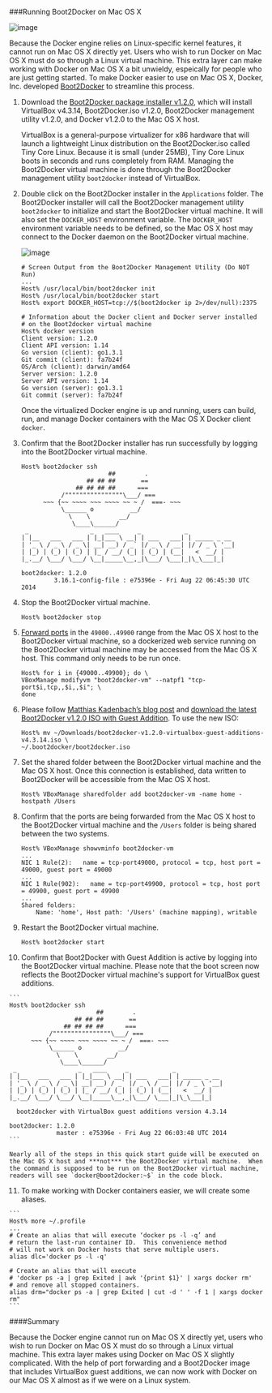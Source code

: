 ###Running Boot2Docker on Mac OS X

![image](https://s3.amazonaws.com/learningdocker/wordpress/running-boot2docker-mac-os-x/mac-os-x-laptop.jpg)

Because the Docker engine relies on Linux-specific kernel features, it cannot run on Mac OS X directly yet.  Users who wish to run Docker on Mac OS X must do so through a Linux virtual machine.  This extra layer can make working with Docker on Mac OS X a bit unwieldy, espeically for people who are just getting started.  To make Docker easier to use on Mac OS X, Docker, Inc. developed [Boot2Docker](http://docs.docker.com/installation/mac/) to streamline this process.

1.  Download the [Boot2Docker package installer v1.2.0](https://github.com/boot2docker/osx-installer/releases/download/v1.2.0/Boot2Docker-1.2.0.pkg), which will install VirtualBox v4.3.14, Boot2Docker.iso v1.2.0, Boot2Docker management utility v1.2.0, and Docker v1.2.0 to the Mac OS X host.  

	VirtualBox is a general-purpose virtualizer for x86 hardware that will launch a lightweight Linux distribution on the Boot2Docker.iso called Tiny Core Linux.  Because it is small (under 25MB), Tiny Core Linux boots in seconds and runs completely from RAM.  Managing the Boot2Docker virtual machine is done through the Boot2Docker management utility `boot2docker` instead of VirtualBox.  

2.  Double click on the Boot2Docker installer in the `Applications` folder.  The Boot2Docker installer will call the Boot2Docker management utility `boot2docker` to initialize and start the Boot2Docker virtual machine.  It will also set the `DOCKER_HOST` environment variable.  The `DOCKER_HOST` environment variable needs to be defined, so the Mac OS X host may connect to the Docker daemon on the Boot2Docker virtual machine.

	![image](https://s3.amazonaws.com/learningdocker/wordpress/running-boot2docker-mac-os-x/boot2docker-applications-folder.jpg)
	
	```
	# Screen Output from the Boot2Docker Management Utility (Do NOT Run)
	...
	Host% /usr/local/bin/boot2docker init
	Host% /usr/local/bin/boot2docker start
	Host% export DOCKER_HOST=tcp://$(boot2docker ip 2>/dev/null):2375
	
	# Information about the Docker client and Docker server installed 
	# on the Boot2docker virtual machine
	Host% docker version
	Client version: 1.2.0
	Client API version: 1.14
	Go version (client): go1.3.1
	Git commit (client): fa7b24f
	OS/Arch (client): darwin/amd64
	Server version: 1.2.0
	Server API version: 1.14
	Go version (server): go1.3.1
	Git commit (server): fa7b24f
	```
	
	Once the virtualized Docker engine is up and running, users can build, run, and manage Docker containers with the Mac OS X Docker client `docker`.
3.  Confirm that the Boot2Docker installer has run successfully by logging into the Boot2Docker virtual machine.
	```
	Host% boot2docker ssh	                        ##        .
	                  ## ## ##       ==
	               ## ## ## ##      ===
	           /""""""""""""""""\___/ ===
	      ~~~ {~~ ~~~~ ~~~ ~~~~ ~~ ~ /  ===- ~~~
	           \______ o          __/
	             \    \        __/
	              \____\______/
	 _                 _   ____     _            _
	| |__   ___   ___ | |_|___ \ __| | ___   ___| | _____ _ __
	| '_ \ / _ \ / _ \| __| __) / _` |/ _ \ / __| |/ / _ \ '__|
	| |_) | (_) | (_) | |_ / __/ (_| | (_) | (__|   <  __/ |
	|_.__/ \___/ \___/ \__|_____\__,_|\___/ \___|_|\_\___|_|
		
	boot2docker: 1.2.0
             3.16.1-config-file : e75396e - Fri Aug 22 06:45:30 UTC 2014
	```4.  Stop the Boot2Docker virtual machine.
	```
	Host% boot2docker stop	```5.  [Forward ports](http://cjlarose.com/2014/03/08/run-docker-with-vagrant.html) in the `49000..49900` range from the Mac OS X host to the Boot2Docker virtual machine, so a dockerized web service running on the Boot2Docker virtual machine may be accessed from the Mac OS X host.  This command only needs to be run once.	```
	Host% for i in {49000..49900}; do \
	VBoxManage modifyvm "boot2docker-vm" --natpf1 "tcp-port$i,tcp,,$i,,$i"; \
	done	```6.  Please follow [Matthias Kadenbach’s blog post](https://medium.com/boot2docker-lightweight-linux-for-docker/boot2docker-together-with-virtualbox-guest-additions-da1e3ab2465c) and [download the latest Boot2Docker v1.2.0 ISO with Guest Addition](http://static.dockerfiles.io/boot2docker-v1.2.0-virtualbox-guest-additions-v4.3.14.iso).  To use the new ISO:

	```
	Host% mv ~/Downloads/boot2docker-v1.2.0-virtualbox-guest-additions-v4.3.14.iso \
	~/.boot2docker/boot2docker.iso
	```7.  Set the shared folder between the Boot2Docker virtual machine and the Mac OS X host.  Once this connection is established, data written to Boot2Docker will be accessible from the Mac OS X host.	```
	Host% VBoxManage sharedfolder add boot2docker-vm -name home -hostpath /Users	```8.  Confirm that the ports are being forwarded from the Mac OS X host to the Boot2Docker virtual machine and the `/Users` folder is being shared between the two systems.
	```
	Host% VBoxManage showvminfo boot2docker-vm
	...
	NIC 1 Rule(2):   name = tcp-port49000, protocol = tcp, host port = 49000, guest port = 49000
	...
	NIC 1 Rule(902):   name = tcp-port49900, protocol = tcp, host port = 49900, guest port = 49900
	...
	Shared folders:  	
		Name: 'home', Host path: '/Users' (machine mapping), writable	```	9.  Restart the Boot2Docker virtual machine.	```
	Host% boot2docker start	```
10.  Confirm that Boot2Docker with Guest Addition is active by logging into the Boot2Docker virtual machine.  Please note that the boot screen now reflects the Boot2Docker virtual machine's support for VirtualBox guest additions.

	```
	Host% boot2docker ssh	                        ##        .
	                  ## ## ##       ==
	               ## ## ## ##      ===
	           /""""""""""""""""\___/ ===
	      ~~~ {~~ ~~~~ ~~~ ~~~~ ~~ ~ /  ===- ~~~
	           \______ o          __/
	             \    \        __/
	              \____\______/
	 _                 _   ____     _            _
	| |__   ___   ___ | |_|___ \ __| | ___   ___| | _____ _ __
	| '_ \ / _ \ / _ \| __| __) / _` |/ _ \ / __| |/ / _ \ '__|
	| |_) | (_) | (_) | |_ / __/ (_| | (_) | (__|   <  __/ |
	|_.__/ \___/ \___/ \__|_____\__,_|\___/ \___|_|\_\___|_|
	
	  boot2docker with VirtualBox guest additions version 4.3.14
	
	boot2docker: 1.2.0
	             master : e75396e - Fri Aug 22 06:03:48 UTC 2014
	```

	Nearly all of the steps in this quick start guide will be executed on the Mac OS X host and ***not*** the Boot2Docker virtual machine.  When the command is supposed to be run on the Boot2Docker virtual machine, readers will see `docker@boot2docker:~$` in the code block.
	
11.	 To make working with Docker containers easier, we will create some aliases.

	```
	Host% more ~/.profile
	...
	# Create an alias that will execute ‘docker ps -l -q’ and 
	# return the last-run container ID.  This convenience method
	# will not work on Docker hosts that serve multiple users.
	alias dlc='docker ps -l -q'
	
	# Create an alias that will execute 
	# 'docker ps -a | grep Exited | awk '{print $1}' | xargs docker rm'
	# and remove all stopped containers.
	alias drm="docker ps -a | grep Exited | cut -d ' ' -f 1 | xargs docker rm"
	```
	
####Summary

Because the Docker engine cannot run on Mac OS X directly yet, users who wish to run Docker on Mac OS X must do so through a Linux virtual machine.  This extra layer makes using Docker on Mac OS X slightly complicated.  With the help of port forwarding and a Boot2Docker image that includes VirtualBox guest additions, we can now work with Docker on our Mac OS X almost as if we were on a Linux system.

